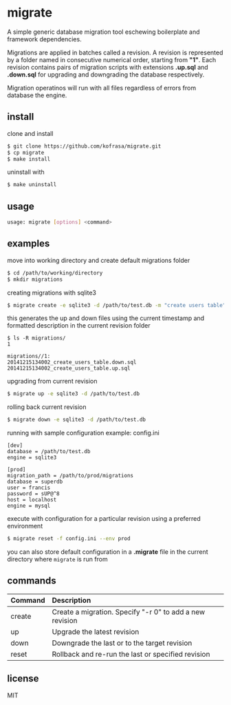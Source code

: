 # migrate

A simple generic database migration tool eschewing boilerplate and framework dependencies.

Migrations are applied in batches called a revision. A revision is represented by a folder named
in consecutive numerical order, starting from **"1"**. Each revision contains pairs of migration scripts
with extensions **.up.sql** and **.down.sql** for upgrading and downgrading the database respectively. 

Migration operatinos will run with all files regardless of errors from database the engine.

## install
clone and install
```sh
$ git clone https://github.com/kofrasa/migrate.git
$ cp migrate
$ make install
```

uninstall with
```sh
$ make uninstall
```

## usage
```sh
usage: migrate [options] <command>
```

## examples
move into working directory and create default migrations folder
```sh
$ cd /path/to/working/directory
$ mkdir migrations
```

creating migrations with sqlite3
```sh
$ migrate create -e sqlite3 -d /path/to/test.db -m "create users table"
```

this generates the up and down files using the current timestamp and formatted description in the current revision folder
```
$ ls -R migrations/
1

migrations//1:
20141215134002_create_users_table.down.sql	20141215134002_create_users_table.up.sql
```

upgrading from current revision
```sh
$ migrate up -e sqlite3 -d /path/to/test.db
```

rolling back current revision
```sh
$ migrate down -e sqlite3 -d /path/to/test.db
```

running with sample configuration example: config.ini
```
[dev]
database = /path/to/test.db
engine = sqlite3

[prod]
migration_path = /path/to/prod/migrations
database = superdb
user = francis
password = sUP@^8
host = localhost
engine = mysql
```

execute with configuration for a particular revision using a preferred environment
```sh
$ migrate reset -f config.ini --env prod
```

you can also store default configuration in a **.migrate** file in the 
current directory where ```migrate``` is run from

## commands
| Command  | Description  |
| :--------| :----------- |
| create   | Create a migration. Specify "-r 0" to add a new revision |
| up       | Upgrade the latest revision  |
| down     | Downgrade the last or to the target revision |
| reset    | Rollback and re-run the last or specified revision |


## license
MIT

